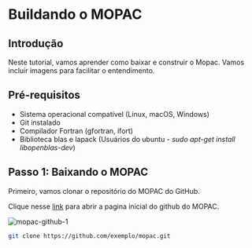 # Buildando o MOPAC

## Introdução

Neste tutorial, vamos aprender como baixar e construir o Mopac. Vamos incluir imagens para facilitar o entendimento.

## Pré-requisitos
- Sistema operacional compatível (Linux, macOS, Windows)
- Git instalado
- Compilador Fortran (gfortran, ifort)
- Biblioteca blas e lapack (Usuários do ubuntu - _sudo apt-get install libopenblas-dev_)

## Passo 1: Baixando o MOPAC

Primeiro, vamos clonar o repositório do MOPAC do GitHub.

Clique nesse [link](https://github.com/openmopac/mopac) para abrir a pagina inicial do github do MOPAC.

![mopac-github-1](https://drive.google.com/file/d/1IqusZJGibJ8a10UqVZ2iMct69kx3vVTH/view?usp=sharing)

```sh
git clone https://github.com/exemplo/mopac.git
```